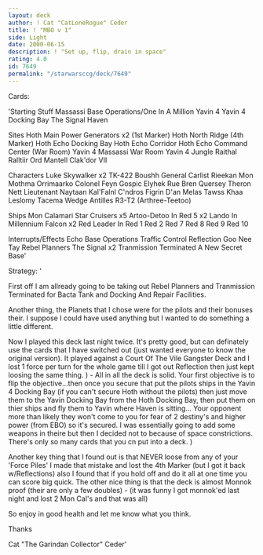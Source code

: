 ```yaml
---
layout: deck
author: ! Cat "CatLoneRogue" Ceder
title: ! "MBO v 1"
side: Light
date: 2000-06-15
description: ! "Set up, flip, drain in space"
rating: 4.0
id: 7649
permalink: "/starwarsccg/deck/7649"
---
```

Cards: 

'Starting Stuff
Massassi Base Operations/One In A Million
Yavin 4
Yavin 4 Docking Bay
The Signal
Haven

Sites
Hoth Main Power Generators x2 (1st Marker)
Hoth North Ridge (4th Marker)
Hoth Echo Docking Bay
Hoth Echo Corridor
Hoth Echo Command Center (War Room)
Yavin 4 Massassi War Room
Yavin 4 Jungle
Raithal
Ralltiir
Ord Mantell
Clak'dor VII

Characters
Luke Skywalker x2
TK-422
Boushh
General Carlist Rieekan
Mon Mothma
Orrimaarko
Colonel Feyn Gospic
Elyhek Rue
Bren Quersey
Theron Nett
Lieutenant Naytaan
Kal'Falnl C'ndros
Figrin D'an
Melas
Tawss Khaa
Leslomy Tacema
Wedge Antilles
R3-T2 (Arthree-Teetoo)

Ships
Mon Calamari Star Cruisers x5
Artoo-Detoo In Red 5 x2
Lando In Millennium Falcon x2
Red Leader In Red 1
Red 2
Red 7
Red 8
Red 9
Red 10

Interrupts/Effects
Echo Base Operations
Traffic Control
Reflection
Goo Nee Tay
Rebel Planners
The Signal x2
Tranmission Terminated
A New Secret Base'

Strategy: '

First off I am allready going to be taking out Rebel Planners and Tranmission Terminated for Bacta Tank and Docking And Repair Facilities.

Another thing, the Planets that I chose were for the pilots and their bonuses their. I suppose I could have used anything but I wanted to do something a little different.

Now I played this deck last night twice. It's pretty good, but can definately use the cards that I have switched out (just wanted everyone to know the original version).
It played against a Court Of The Vile Gangster Deck and I lost 1 force per turn for the whole game till I got out Reflection then just kept loosing the same thing. ) - All in all the deck is solid.
Your first objective is to flip the objective...then once you secure that put the pilots ships in the Yavin 4 Docking Bay (if you can't secure Hoth without the pilots) then just move them to the Yavin Docking Bay from the Hoth Docking Bay, then put them on thier ships and fly them to Yavin where Haven is sitting...
Your opponent more than likely they won't come to you for fear of 2 destiny's and higher power (from EBO) so it's secured. I was essentially going to add some weapons in theire but then I decided not to because of space constrictions. There's only so many cards that you cn put into a deck. )

Another key thing that I found out is that NEVER loose from any of your 'Force Piles' I made that mistake and lost the 4th Marker (but I got it back w/Reflections) also I found that if you hold off and do it all at one time you can score big quick. The other nice thing is that the deck is almost Monnok proof (their are only a few doubles) - (it was funny I got monnok'ed last night and lost 2 Mon Cal's and that was all)

So enjoy in good health and let me know what you think.

Thanks

Cat "The Garindan Collector" Ceder'
